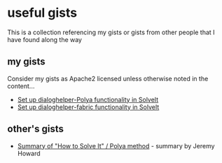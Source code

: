 # useful gists

This is a collection referencing my gists or gists from other people that I have found along the way

## my gists

Consider my gists as Apache2 licensed unless otherwise noted in the content...

- [Set up dialoghelper-Polya functionality in SolveIt](https://gist.github.com/shuane/0d2b570d9d4045c6837e11591b8e1d13)
- [Set up dialoghelper-fabric functionality in SolveIt](https://gist.github.com/shuane/d3baa91c20d6556cd630dc5e8f648359)

## other's gists

- [Summary of "How to Solve It" / Polya method](https://gist.github.com/jph00/d60301884c56fe063101a7cc6193b3af) - summary by Jeremy Howard

